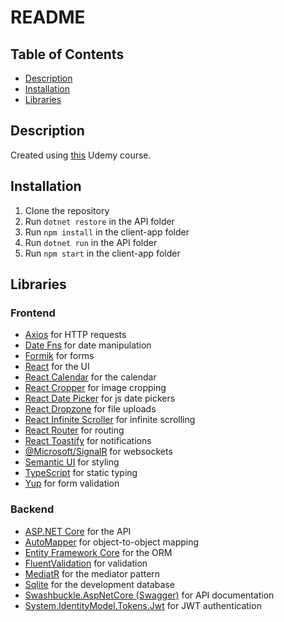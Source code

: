 # README

## Table of Contents

- [Description](#description)
- [Installation](#installation)
- [Libraries](#libraries)

## Description

Created using [this](https://www.udemy.com/course/complete-guide-to-building-an-app-with-net-core-and-react/) Udemy course.

## Installation

1. Clone the repository
2. Run `dotnet restore` in the API folder
3. Run `npm install` in the client-app folder
4. Run `dotnet run` in the API folder
5. Run `npm start` in the client-app folder

## Libraries

### Frontend

- [Axios](https://axios-http.com/) for HTTP requests
- [Date Fns](https://date-fns.org/) for date manipulation
- [Formik](https://formik.org/) for forms
- [React](https://reactjs.org/) for the UI
- [React Calendar](https://www.npmjs.com/package/react-calendar) for the calendar
- [React Cropper](https://react-cropper.github.io/react-cropper/) for image cropping
- [React Date Picker](https://www.reactdatepicker.com/) for js date pickers
- [React Dropzone](https://react-dropzone.js.org/) for file uploads
- [React Infinite Scroller](https://www.npmjs.com/package/react-infinite-scroller) for infinite scrolling
- [React Router](https://reactrouter.com/) for routing
- [React Toastify](https://fkhadra.github.io/react-toastify/introduction) for notifications
- [@Microsoft/SignalR](https://learn.microsoft.com/en-gb/javascript/api/%40microsoft/signalr/?view=signalr-js-latest) for websockets
- [Semantic UI](https://react.semantic-ui.com/) for styling
- [TypeScript](https://www.typescriptlang.org/) for static typing
- [Yup](https://www.npmjs.com/package/yup) for form validation

### Backend

- [ASP.NET Core](https://dotnet.microsoft.com/apps/aspnet) for the API
- [AutoMapper](https://automapper.org/) for object-to-object mapping
- [Entity Framework Core](https://docs.microsoft.com/en-us/ef/core/) for the ORM
- [FluentValidation](https://fluentvalidation.net/) for validation
- [MediatR](https://github.com/jbogard/MediatR/wiki) for the mediator pattern
- [Sqlite](https://www.sqlite.org/index.html) for the development database
- [Swashbuckle.AspNetCore (Swagger)](https://swagger.io/) for API documentation
- [System.IdentityModel.Tokens.Jwt](https://www.nuget.org/packages/System.IdentityModel.Tokens.Jwt/) for JWT authentication
